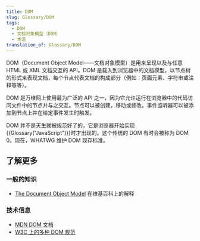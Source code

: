 ```yaml
---
title: DOM
slug: Glossary/DOM
tags:
  - DOM
  - 文档对象模型（DOM）
  - 术语
translation_of: Glossary/DOM
---
```

DOM（Document Object Model——文档对象模型）是用来呈现以及与任意 HTML 或 XML 文档交互的 API。DOM 是载入到浏览器中的文档模型，以节点树的形式来表现文档，每个节点代表文档的构成部分（例如：页面元素、字符串或注释等等）。

DOM 是万维网上使用最为广泛的 API 之一，因为它允许运行在浏览器中的代码访问文件中的节点并与之交互。节点可以被创建，移动或修改。事件监听器可以被添加到节点上并在给定事件发生时触发。

DOM 并不是天生就被规范好了的，它是浏览器开始实现{{Glossary("JavaScript")}}时才出现的。这个传统的 DOM 有时会被称为 DOM 0。现在，WHATWG 维护 DOM 现存标准。

## 了解更多

### 一般的知识

- [The Document Object Model](https://zh.wikipedia.org/wiki/Document_Object_Model) 在维基百科上的解释

### 技术信息

- [MDN DOM 文档](/zh-CN/docs/Web/API/Document_Object_Model)
- [W3C 上的多种 DOM 规范](https://www.w3.org/DOM/DOMTR)

